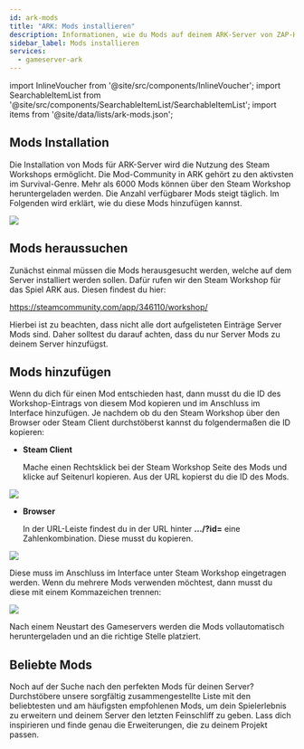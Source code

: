 ```yaml
---
id: ark-mods
title: "ARK: Mods installieren"
description: Informationen, wie du Mods auf deinem ARK-Server von ZAP-Hosting installieren kannst - ZAP-Hosting.com Dokumentation
sidebar_label: Mods installieren
services:
  - gameserver-ark
---
```


import InlineVoucher from '@site/src/components/InlineVoucher';
import SearchableItemList from '@site/src/components/SearchableItemList/SearchableItemList';
import items from '@site/data/lists/ark-mods.json';

## Mods Installation

Die Installation von Mods für ARK-Server wird die Nutzung des Steam Workshops ermöglicht. Die Mod-Community in ARK gehört zu den aktivsten im Survival-Genre. Mehr als 6000 Mods können über den Steam Workshop heruntergeladen werden. Die Anzahl verfügbarer Mods steigt täglich. Im Folgenden wird erklärt, wie du diese Mods hinzufügen kannst. 

![](https://screensaver01.zap-hosting.com/index.php/s/Y5sYJ3BZ9GSGwsk/preview)

<InlineVoucher />

## Mods heraussuchen

Zunächst einmal müssen die Mods herausgesucht werden, welche auf dem Server installiert werden sollen. Dafür rufen wir den Steam Workshop für das Spiel ARK aus. Diesen findest du hier:

https://steamcommunity.com/app/346110/workshop/



Hierbei ist zu beachten, dass nicht alle dort aufgelisteten Einträge Server Mods sind. Daher solltest du darauf achten, dass du nur Server Mods zu deinem Server hinzufügst. 



## Mods hinzufügen



Wenn du dich für einen Mod entschieden hast, dann musst du die ID des Workshop-Eintrags von diesem Mod kopieren und im Anschluss im Interface hinzufügen. Je nachdem ob du den Steam Workshop über den Browser oder Steam Client durchstöberst kannst du folgendermaßen die ID kopieren:

- **Steam Client**

  Mache einen Rechtsklick bei der Steam Workshop Seite des Mods und klicke auf Seitenurl kopieren. Aus der URL kopierst du die ID des Mods. 

![](https://screensaver01.zap-hosting.com/index.php/s/pCQxKMfcQPFS3D9/preview)

  

- **Browser**

  In der URL-Leiste findest du in der URL hinter **.../?id=** eine Zahlenkombination. Diese musst du kopieren. 

![](https://screensaver01.zap-hosting.com/index.php/s/7zXyw7E7YKFRM8F/preview)



Diese muss im Anschluss im Interface unter Steam Workshop eingetragen werden. Wenn du mehrere Mods verwenden möchtest, dann musst du diese mit einem Kommazeichen trennen:



![](https://screensaver01.zap-hosting.com/index.php/s/JngsaEkZStRAgRc/preview)



Nach einem Neustart des Gameservers werden die Mods vollautomatisch heruntergeladen und an die richtige Stelle platziert.

## Beliebte Mods

Noch auf der Suche nach den perfekten Mods für deinen Server? Durchstöbere unsere sorgfältig zusammengestellte Liste mit den beliebtesten und am häufigsten empfohlenen Mods, um dein Spielerlebnis zu erweitern und deinem Server den letzten Feinschliff zu geben. Lass dich inspirieren und finde genau die Erweiterungen, die zu deinem Projekt passen.

<SearchableItemList items={items} />